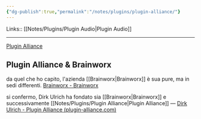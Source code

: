 ```yaml
---
{"dg-publish":true,"permalink":"/notes/plugins/plugin-alliance/"}
---
```


Links:: [[Notes/Plugins/Plugin Audio\|Plugin Audio]]

---
[Plugin Alliance](https://www.plugin-alliance.com/)

## Plugin Alliance & Brainworx
da quel che ho capito, l'azienda [[Brainworx\|Brainworx]] è sua pure, ma in sedi differenti. 
[Brainworx - Brainworx](https://www.brainworx.audio/)

si confermo, Dirk Ulrich ha fondato sia [[Brainworx\|Brainworx]] e successivamente [[Notes/Plugins/Plugin Alliance\|Plugin Alliance]] — [Dirk Ulrich - Plugin Alliance (plugin-alliance.com)](https://www.plugin-alliance.com/en/artist/dirk-ulrich.html)